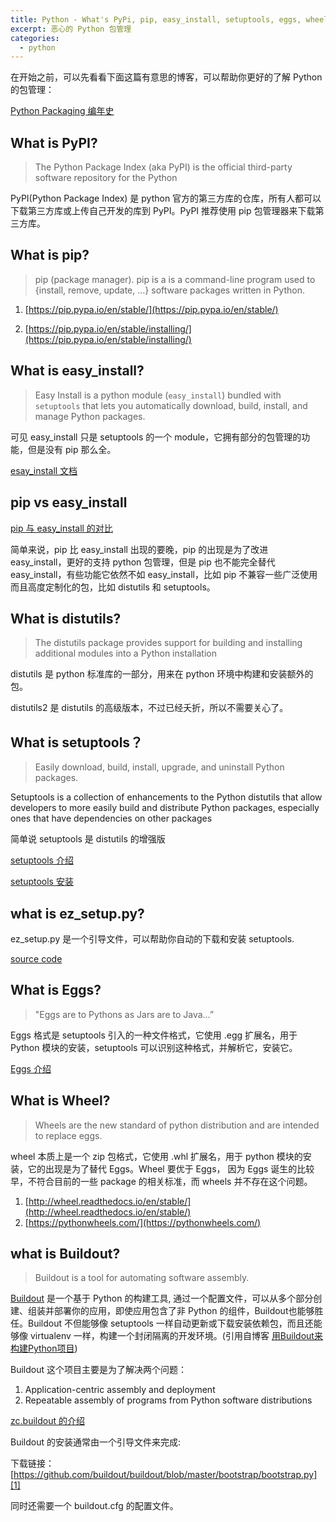 ```yaml
---
title: Python - What's PyPi, pip, easy_install, setuptools, eggs, wheel, Buildout?
excerpt: 恶心的 Python 包管理
categories:
  - python
---
```


在开始之前，可以先看看下面这篇有意思的博客，可以帮助你更好的了解 Python 的包管理：

[Python Packaging 编年史](http://wing2south.com/post/python-packaging-timeline/)

## What is PyPI?

> The Python Package Index (aka PyPI) is the official third-party software repository for the Python

PyPI(Python Package Index) 是 python 官方的第三方库的仓库，所有人都可以下载第三方库或上传自己开发的库到 PyPI。PyPI 推荐使用 pip 包管理器来下载第三方库。


## What is pip?

> pip (package manager). pip is a is a command-line program used to {install, remove, update, …} software packages written in Python.

1. [https://pip.pypa.io/en/stable/](https://pip.pypa.io/en/stable/)

2. [https://pip.pypa.io/en/stable/installing/](https://pip.pypa.io/en/stable/installing/)


## What is easy_install?

> Easy Install is a python module (``easy_install``) bundled with ``setuptools``
that lets you automatically download, build, install, and manage Python
packages.

可见 easy_install 只是 setuptools 的一个 module，它拥有部分的包管理的功能，但是没有 pip 那么全。

[esay_install 文档](https://svn.python.org/projects/sandbox/branches/setuptools-0.6/EasyInstall.txt)

## pip vs easy_install

[pip 与 easy_install 的对比](https://pip.readthedocs.io/en/1.1/other-tools.html#pip-compared-to-easy-install)

简单来说，pip 比 easy_install 出现的要晚，pip 的出现是为了改进 easy_install，更好的支持 python 包管理，但是 pip 也不能完全替代 easy_install，有些功能它依然不如 easy_install，比如 pip 不兼容一些广泛使用而且高度定制化的包，比如 distutils 和 setuptools。

## What is distutils?

> The distutils package provides support for building and installing additional modules into a Python installation

distutils 是 python  标准库的一部分，用来在 python 环境中构建和安装额外的包。

distutils2 是 distutils 的高级版本，不过已经夭折，所以不需要关心了。


## What is setuptools？

> Easily download, build, install, upgrade, and uninstall Python packages.

Setuptools is a collection of enhancements to the Python distutils that allow developers to more easily build and distribute Python packages, especially ones that have dependencies on other packages

简单说 setuptools 是 distutils 的增强版

[setuptools 介绍](https://setuptools.readthedocs.io/en/latest/setuptools.html)

[setuptools 安装](https://packaging.python.org/tutorials/installing-packages/)


## what is ez_setup.py?

ez_setup.py 是一个引导文件，可以帮助你自动的下载和安装 setuptools.

[source code](https://bootstrap.pypa.io/ez_setup.py)

## What is Eggs?

> "Eggs are to Pythons as Jars are to Java…”

Eggs 格式是 setuptools 引入的一种文件格式，它使用 .egg 扩展名，用于 Python 模块的安装，setuptools 可以识别这种格式，并解析它，安装它。

[Eggs 介绍](http://peak.telecommunity.com/DevCenter/PythonEggs)


## What is Wheel?

> Wheels are the new standard of python distribution and are intended to replace eggs.

wheel 本质上是一个 zip 包格式，它使用 .whl 扩展名，用于 python 模块的安装，它的出现是为了替代 Eggs。Wheel 要优于 Eggs， 因为 Eggs 诞生的比较早，不符合目前的一些 package 的相关标准，而 wheels 并不存在这个问题。

1. [http://wheel.readthedocs.io/en/stable/](http://wheel.readthedocs.io/en/stable/)
2. [https://pythonwheels.com/](https://pythonwheels.com/)


## what is Buildout?

> Buildout is a tool for automating software assembly.

[Buildout](http://docs.buildout.org/en/latest/index.html) 是一个基于 Python 的构建工具, 通过一个配置文件，可以从多个部分创建、组装并部署你的应用，即使应用包含了非 Python 的组件，Buildout也能够胜任。Buildout 不但能够像 setuptools 一样自动更新或下载安装依赖包，而且还能够像 virtualenv 一样，构建一个封闭隔离的开发环境。(引用自博客  [用Buildout来构建Python项目](https://lxneng.com/posts/192))

Buildout 这个项目主要是为了解决两个问题：

1. Application-centric assembly and deployment
2. Repeatable assembly of programs from Python software distributions

[zc.buildout 的介绍](https://pypi.python.org/pypi/zc.buildout)

Buildout 的安装通常由一个引导文件来完成:

下载链接：[https://github.com/buildout/buildout/blob/master/bootstrap/bootstrap.py][1]

同时还需要一个 buildout.cfg 的配置文件。


[1]: https://github.com/buildout/buildout/blob/master/bootstrap/bootstrap.py
